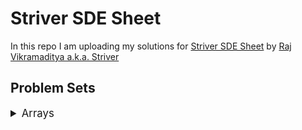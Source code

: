 # Striver SDE Sheet

In this repo I am uploading my solutions for [Striver SDE Sheet](https://takeuforward.org/interviews/strivers-sde-sheet-top-coding-interview-problems/) by [Raj Vikramaditya a.k.a. Striver](https://www.linkedin.com/in/rajarvp/)

## Problem Sets

<details>
<summary style="font-size: 1.2em">Arrays</summary>

<div>

<details>

<summary style="font-size: 1em">Day 1</summary>

| Sr  | [Problems](./Day%201/README.md)                                                                                   | TryIt                                                                                                                                  | Status |
| --- | ----------------------------------------------------------------------------------------------------------------------- | -------------------------------------------------------------------------------------------------------------------------------------- | ------ |
| 1  | [Set Matrix Zeroes](./Day%201/set-matrix-zeroes.md)                                                   | [![Problem Link](./assets/lc.svg)](https://leetcode.com/problems/set-matrix-zeroes/)                           | ✅     |
| 2  | [Pascal's triangle](./Day%201/pascals-triangle.md)                                                   | [![Problem Link](./assets/lc.svg)](https://leetcode.com/problems/pascals-triangle/)                           | ✅     |
| 3  | [Next Permutation](./Day%201/next-permutation.md)                                                   | [![Problem Link](./assets/lc.svg)](https://leetcode.com/problems/next-permutation/)                           | ✅     |

</details>

</div>

<div>

<details>

<summary style="font-size: 1em">Day 2</summary>

| Sr  | [Problems](./Day%202/README.md)                                                                                   | TryIt                                                                                                                                  | Status |
| --- | ----------------------------------------------------------------------------------------------------------------------- | -------------------------------------------------------------------------------------------------------------------------------------- | ------ |
| 1  | [Kadane’s Algorithm](./Day%202/kadane-algorithm.md)                                                   | [![Problem Link](./assets/lc.svg)](https://leetcode.com/problems/maximum-subarray/)                           | ✅     |
| 2  | [Sort an array of 0’s 1’s 2’s](./Day%202/sort-array-of-0-1-2.md)                                                   | [![Problem Link](./assets/lc.svg)](https://leetcode.com/problems/sort-colors/)                           | ✅     |
| 3  | [Stock buy and Sell](./Day%202/stock-buy-and-sell.md)                                                   | [![Problem Link](./assets/lc.svg)](https://leetcode.com/problems/best-time-to-buy-and-sell-stock/)                           | ✅     |

</details>

</div>

<div>

<details>

<summary style="font-size: 1em">Day 3</summary>

| Sr  | [Problems](./Day%202/README.md)                                                                                   | TryIt                                                                                                                                  | Status |
| --- | ----------------------------------------------------------------------------------------------------------------------- | -------------------------------------------------------------------------------------------------------------------------------------- | ------ |
| 1  | [Rotate Matrix](./Day%203/rotate-matrix.md)                                                   | [![Problem Link](./assets/lc.svg)](https://leetcode.com/problems/rotate-image/)                           | ✅     |
| 2  | [Merge Overlapping Subintervals](./Day%203/merge-overlapping-subintervals.md)                                                   | [![Problem Link](./assets/lc.svg)](https://leetcode.com/problems/merge-intervals/)                           | ✅     |
| 3  | [Merge two sorted arrays without using extra space](./Day%203/merge-without-extra-space.md)                                                   | [![Problem Link](./assets/lc.svg)](https://leetcode.com/problems/merge-sorted-array/)                           | ✅     |

</details>

</div>

</details>